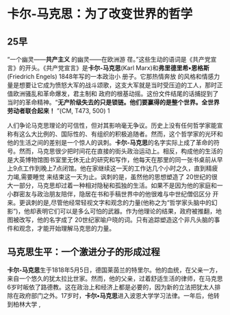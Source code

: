 # 卡尔-马克思：为了改变世界的哲学

## 25早

“一个幽灵——**共产主义** 的幽灵——在欧洲游 荏。”这些生动的语词是《共产党宣言》的开头。《共产党宣言》是**卡尔-马克思**(Karl Marx)和**弗里德里希•恩格斯**(Friedrich Engels) 1848年写的一本政治小 册子。它那热情奔放 的风格和情感力量是想要让它成为愤怒大军的战斗颂歌，这支大军就是当时受压迫的工人，那时正值欧洲骚乱和革命爆发，君主制和 政府的根基动摇。这份文件结尾的话捕捉到了当时的革命精神。“**无产阶级失去的只是锁链。他们要赢得的是整个世界。全世界劳动者联合起来！** ”(CM, T473, 500) 1

人们争论马克思理论的可信性，但对其影响毫无争议。历史上没有任何哲学家能宣称有这么大比例的、国际性的、有组织的积极追随者。然而，这个哲学家的光环和他的生活之间的差别是一个惊人的讽刺。**卡尔-马克思**的名字实际上成了革命的符号。然而，马克思很少把时间花在直接的街头政治运动上。相反，构成他的生活的是大英博物馆图书室里无休无止的研究和写作，他每天在那里的同一张书桌前从早上9点工作到晚上7点闭馆。他在家继续这一天的工作达几个小时之久，直到精疲力竭,需要睡觉 来结束这一天为止。讽刺的是，虽然他的思想塑造了 20世纪的很大一部分，马克思却过着一种相对隐秘和孤独的生活。如果不是因为他的家庭和一小群密友与政治朋友陪伴，隐居在书和手稿世界中的他很难与中世纪僧侣区分 开来。更讽刺的是,尽管他经常轻视文字和观念的力量(他称之为“哲学家头脑中的幻影”)，他却表明它们可以是多么可怕的武器。作为他理论的结果，政府被推翻，地图被改写，他的名字成了 20世纪家喻户晓的词。只有追踪塑造这个非凡头脑的事件和观念，才能开始理解马克思的力量。

## 马克思生平：一个激进分子的形成过程

**卡尔-马克思**生于1818年5月5日，德国莱茵兰的特里尔。他的血统，在父亲一方，来自一个悠久的犹太拉比世家。然而，他的父亲，过着舒适生活的律师，在马克思6岁时皈依了路德教。这在政治上和经济上都是必要的，因为新的立法把犹太人排除在政府部门之外。17岁时，**卡尔•马克思**进入波恩大学学习法律。一年后，他转到柏林大学 ,